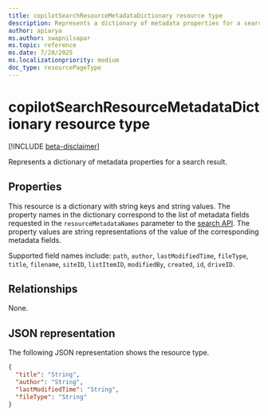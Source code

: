 ```yaml
---
title: copilotSearchResourceMetadataDictionary resource type
description: Represents a dictionary of metadata properties for a search result.
author: apiarya
ms.author: swapnilsapar
ms.topic: reference
ms.date: 7/28/2025
ms.localizationpriority: medium
doc_type: resourcePageType
---
```


# copilotSearchResourceMetadataDictionary resource type

[!INCLUDE [beta-disclaimer](../includes/beta-disclaimer.md)]

Represents a dictionary of metadata properties for a search result.

## Properties

This resource is a dictionary with string keys and string values. The property names in the dictionary correspond to the list of metadata fields requested in the `resourceMetadataNames` parameter to the [search API](../copilot-search.md). The property values are string representations of the value of the corresponding metadata fields.

Supported field names include: `path`, `author`, `lastModifiedTime`, `fileType`, `title`, `filename`, `siteID`, `listItemID`, `modifiedBy`, `created`, `id`, `driveID`.

## Relationships

None.

## JSON representation

The following JSON representation shows the resource type.

```json
{
  "title": "String",
  "author": "String",
  "lastModifiedTime": "String",
  "fileType": "String"
}
```
